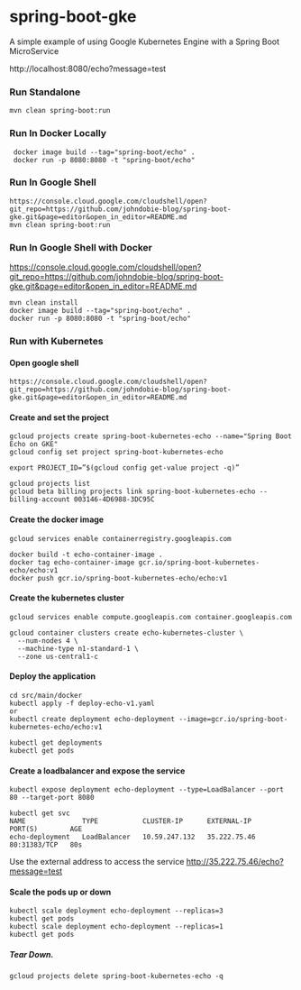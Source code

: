# spring-boot-gke
A simple example of using Google Kubernetes Engine with a Spring Boot MicroService

http://localhost:8080/echo?message=test

### Run Standalone
```
mvn clean spring-boot:run
```

### Run In Docker Locally
``` 
 docker image build --tag="spring-boot/echo" .
 docker run -p 8080:8080 -t "spring-boot/echo"    
```

### Run In Google Shell
```
https://console.cloud.google.com/cloudshell/open?git_repo=https://github.com/johndobie-blog/spring-boot-gke.git&page=editor&open_in_editor=README.md
mvn clean spring-boot:run
```

### Run In Google Shell with Docker
https://console.cloud.google.com/cloudshell/open?git_repo=https://github.com/johndobie-blog/spring-boot-gke.git&page=editor&open_in_editor=README.md

```
mvn clean install
docker image build --tag="spring-boot/echo" .
docker run -p 8080:8080 -t "spring-boot/echo"    
```

### Run with Kubernetes

#### Open google shell
```
https://console.cloud.google.com/cloudshell/open?git_repo=https://github.com/johndobie-blog/spring-boot-gke.git&page=editor&open_in_editor=README.md
```

#### Create and set the project
```
gcloud projects create spring-boot-kubernetes-echo --name="Spring Boot Echo on GKE"
gcloud config set project spring-boot-kubernetes-echo

export PROJECT_ID=”$(gcloud config get-value project -q)”

gcloud projects list
gcloud beta billing projects link spring-boot-kubernetes-echo --billing-account 003146-4D6988-3DC95C
```

#### Create the docker image
``` 
gcloud services enable containerregistry.googleapis.com

docker build -t echo-container-image .
docker tag echo-container-image gcr.io/spring-boot-kubernetes-echo/echo:v1
docker push gcr.io/spring-boot-kubernetes-echo/echo:v1
```

#### Create the kubernetes cluster
```
gcloud services enable compute.googleapis.com container.googleapis.com

gcloud container clusters create echo-kubernetes-cluster \
  --num-nodes 4 \
  --machine-type n1-standard-1 \
  --zone us-central1-c
```

#### Deploy the application
```
cd src/main/docker
kubectl apply -f deploy-echo-v1.yaml
or   
kubectl create deployment echo-deployment --image=gcr.io/spring-boot-kubernetes-echo/echo:v1

kubectl get deployments 
kubectl get pods
```

#### Create a loadbalancer and expose the service
```
kubectl expose deployment echo-deployment --type=LoadBalancer --port 80 --target-port 8080

kubectl get svc
NAME              TYPE           CLUSTER-IP      EXTERNAL-IP    PORT(S)        AGE
echo-deployment   LoadBalancer   10.59.247.132   35.222.75.46   80:31383/TCP   80s
```

Use the external address to access the service http://35.222.75.46/echo?message=test 

#### Scale the pods up or down
```
kubectl scale deployment echo-deployment --replicas=3
kubectl get pods
kubectl scale deployment echo-deployment --replicas=1
kubectl get pods
```

##### Tear Down.
```
gcloud projects delete spring-boot-kubernetes-echo -q
```
